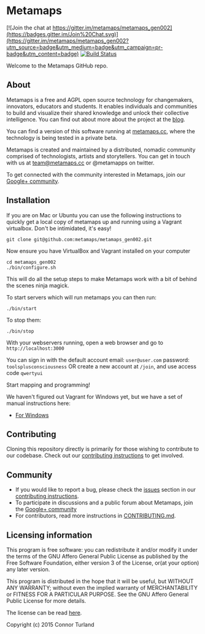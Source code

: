 Metamaps
=======

[![Join the chat at https://gitter.im/metamaps/metamaps_gen002](https://badges.gitter.im/Join%20Chat.svg)](https://gitter.im/metamaps/metamaps_gen002?utm_source=badge&utm_medium=badge&utm_campaign=pr-badge&utm_content=badge)
[![Build Status](https://travis-ci.org/metamaps/metamaps_gen002.svg)](https://travis-ci.org/metamaps/metamaps_gen002)

Welcome to the Metamaps GitHub repo.

## About

Metamaps is a free and AGPL open source technology for changemakers, innovators, educators and students. It enables individuals and communities to build and visualize their shared knowledge and unlock their collective intelligence. You can find out about more about the project at the [blog][site-blog].

You can find a version of this software running at [metamaps.cc][site-beta], where the technology is being tested in a private beta.

Metamaps is created and maintained by a distributed, nomadic community comprised of technologists, artists and storytellers. You can get in touch with us at team@metamaps.cc or @metamapps on twitter.

To get connected with the community interested in Metamaps, join our [Google+ community][community].

## Installation

If you are on Mac or Ubuntu you can use the following instructions to quickly get a local copy of metamaps up and running using a Vagrant virtualbox. Don't be intimidated, it's easy!
```
git clone git@github.com:metamaps/metamaps_gen002.git
```
Now ensure you have VirtualBox and Vagrant installed on your computer
```
cd metamaps_gen002
./bin/configure.sh
```
This will do all the setup steps to make Metamaps work with a bit of behind the scenes ninja magick.

To start servers which will run metamaps you can then run:
```
./bin/start
```
To stop them:
```
./bin/stop
```
With your webservers running, open a web browser and go to `http://localhost:3000`

You can sign in with the default account
email: `user@user.com`
password: `toolsplusconsciousness`
OR create a new account at `/join`, and use access code `qwertyui`

Start mapping and programming!

We haven't figured out Vagrant for Windows yet, but we have a set of manual instructions here:

- [For Windows][windows-installation]

## Contributing

Cloning this repository directly is primarily for those wishing to contribute to our codebase. Check out our [contributing instructions][contributing] to get involved.

## Community

- If you would like to report a bug, please check the [issues][contributing-issues] section in our [contributing instructions][contributing].
- To participate in discussions and a public forum about Metamaps, join the [Google+ community][community]
- For contributors, read more instructions in [CONTRIBUTING.md][contributing].

## Licensing information
This program is free software: you can redistribute it and/or modify it under the terms of the GNU Affero General Public License as published by the Free Software Foundation, either version 3 of the License, or(at your option) any later version.

This program is distributed in the hope that it will be useful, but WITHOUT ANY WARRANTY; without even the implied warranty of MERCHANTABILITY or FITNESS FOR A PARTICULAR PURPOSE.  See the GNU Affero General Public License for more details.

The license can be read [here][license].

Copyright (c) 2015 Connor Turland


[site-blog]: http://blog.metamaps.cc
[site-beta]: http://metamaps.cc
[community]: https://plus.google.com/u/0/communities/115060009262157699234
[license]: https://github.com/metamaps/metamaps_gen002/blob/develop/LICENSE
[contributing]: https://github.com/metamaps/metamaps_gen002/blob/develop/doc/CONTRIBUTING.md
[contributing-issues]: https://github.com/metamaps/metamaps_gen002/blob/develop/doc/CONTRIBUTING.md#reporting-bugs-and-other-issues
[windows-installation]: https://github.com/metamaps/metamaps_gen002/blob/develop/doc/WindowsInstallation.md
